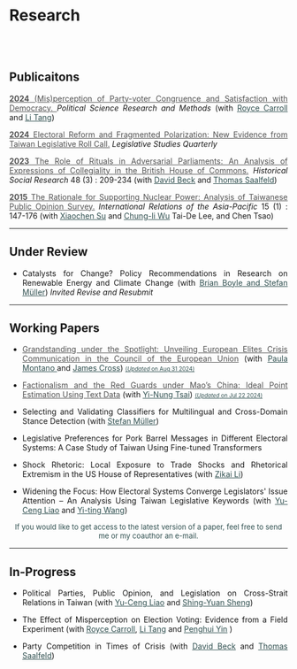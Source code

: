 # Research



<br/><br/>




<div style="text-align: justify">


</div>

<div style="text-align: left">

## Publicaitons

<div style="text-align: justify">

<a href="https://www.dropbox.com/scl/fi/f3fed0guzqam7k3u4b075/_Mis_perception_of_Party_voter_Congruence_and_Satisfaction_with_Democracy.pdf?rlkey=sfeppy9m3zzmzk4bmq1tqdnuq&dl=0" target="_blank" style="color: #515151;"> __2024__ (Mis)perception of Party-voter Congruence and Satisfaction with Democracy. </a> _Political Science Research and Methods_ <font size="1">  </font>   (with <u><a href="" style="color: #2F4F4F;">Royce Carroll</a></u> and <u><a href="https://sites.google.com/view/litang2020" style="color: #2F4F4F;" >Li Tang</a></u><span style="color: grey;"></span>)

<!-- <a href="https://www.dropbox.com/scl/fi/xwwl8zymz3k3auwchnqrz/_Mis_perception_of_Party_voter_Congruence_and_Satisfaction_with_Democracy.pdf?rlkey=2qmvddribpwbsid1m4f87fuhm&st=jlqao5kv&dl=0" style="color: #2F4F4F;" target="_blank"> [PDF]</a></font>   -->

<a href="https://onlinelibrary.wiley.com/doi/full/10.1111/lsq.12459" target="_blank" style="color: #515151;"> __2024__ Electoral Reform and Fragmented Polarization: New Evidence from Taiwan Legislative Roll Call.</a> _Legislative Studies Quarterly_ 

<!-- <font size="1"> <a href="https://onlinelibrary.wiley.com/doi/epdf/10.1111/lsq.12459?fbclid=IwZXh0bgNhZW0CMTAAAR1yh6CMKzWPERdAljpuJwA7syieQJA3SPSQBASI5vNJo5CgEg2O6FxMMoc_aem_pNuUyKFzml67644DUGT2TQ" style="color: #2F4F4F;" target="_blank"> [PDF]</a></font> -->


<!-- <a href="https://www.jstor.org/stable/27221360" style="color: #515151;"> __2023__ The Role of Rituals in Adversarial Parliaments: An Analysis of Expressions of Collegiality in the British House of Commons.</a> _Historical Social Research_ 48 (3) : 209-234 (with <u><a href="https://www.uni-bamberg.de/comparpol/lehrstuhlteam/david-beck/" style="color: #2F4F4F;">David Beck</a></u>  and <u><a href="https://www.uni-bamberg.de/vp-forschung/" style="color: #2F4F4F;">Thomas Saalfeld</a></u>) -->

<a href="https://www.jstor.org/stable/27221360" target="_blank" style="color: #515151;"> __2023__ The Role of Rituals in Adversarial Parliaments: An Analysis of Expressions of Collegiality in the British House of Commons.</a> _Historical Social Research_ 48 (3) : 209-234 (with <u><a href="https://www.uni-bamberg.de/comparpol/lehrstuhlteam/david-beck/" style="color: #2F4F4F;">David Beck</a></u>  and <u><a href="https://www.uni-bamberg.de/vp-forschung/" style="color: #2F4F4F;">Thomas Saalfeld</a></u>) 

<!-- <font size="1"> <a href="https://www.jstor.org/stable/27221360" style="color: #2F4F4F;" target="_blank"> [PDF]</a></font> -->
<div>


<a href="https://academic.oup.com/irap/article-abstract/15/1/147/2937074?redirectedFrom=fulltext" target="_blank" style="color: #515151;">__2015__ The Rationale for Supporting Nuclear Power: Analysis of Taiwanese Public Opinion Survey.</a> _International Relations of the Asia-Pacific_ 15 (1) : 147-176 (with <u><a href="https://scholar.google.com/citations?user=RIYMCiwAAAAJ&hl=en" style="color: #2F4F4F;">Xiaochen Su</a></u>  and <u><a href="https://www.ipsas.sinica.edu.tw/en/研究人員/吳重禮/" style="color: #2F4F4F;"> Chung-li Wu</a></u>  Tai-De Lee, and Chen Tsao)  

<!-- <font size="1"> <a href="https://academic.oup.com/irap/article-abstract/15/1/147/2937074?redirectedFrom=fulltex" style="color: #2F4F4F;" target="_blank"> [PDF]</a></font> -->

</div>

---

## Under Review

<!-- <font size="1.2"> <a href="https://www.dropbox.com/scl/fi/85mndhvuaq8wed9sj6m3x/Factionalism_and_the_Red_Guards.pdf?rlkey=i36mmeojtuq2yn5oinjboh58r&dl=0" style="color: #2F4F4F;" target="_blank"> [PDF] (_Updated_ on Feb 27 2024 | Under Review )</a></font> -->


- Catalysts for Change?  Policy Recommendations in Research on Renewable Energy and Climate Change (with <u><a href="https://brianpaulboyle.com" style="color: #2F4F4F;">Brian Boyle</u> and 
<u><a href="https://muellerstefan.net" style="color: #2F4F4F;">Stefan Müller</a></u>) _Invited Revise and Resubmit_



</div>

---

## Working Papers

<div style="text-align: justify">


- <a href="https://www.dropbox.com/scl/fi/uyg0xe52de0kuljb0b2as/Cross_Montano_Liao_APSA2024.pdf?rlkey=kwqbnglwwxpyomwwijco5qqfw&dl=0" target="_blank" style="color: #515151; text-decoration: underline;">Grandstanding under the Spotlight: Unveiling European Elites Crisis Communication in the Council of the European Union</a> 
 (with   <u><a href="https://x.com/i/flow/login?redirect_after_login=%2Fpaulamontano__" style="color: #2F4F4F;">Paula Montano </a></u>
 and  <u><a href="https://people.ucd.ie/james.cross" style="color: #2F4F4F;">James Cross</a></u>)  <font size="1.8"> <a href="https://www.dropbox.com/scl/fi/uyg0xe52de0kuljb0b2as/Cross_Montano_Liao_APSA2024.pdf?rlkey=kwqbnglwwxpyomwwijco5qqfw&dl=0" style="color: #2F4F4F;" target="_blank"> (_Updated_ on Aug 31 2024)</a></font>
 


- <a href="https://www.dropbox.com/scl/fi/85mndhvuaq8wed9sj6m3x/Factionalism_and_the_Red_Guards.pdf?rlkey=i36mmeojtuq2yn5oinjboh58r&dl=0" target="_blank" style="color: #515151; text-decoration: underline;">Factionalism and the Red Guards under Mao’s China: Ideal Point Estimation Using Text Data</a> (with <u><a href="https://www.ipsas.sinica.edu.tw/wp-content/uploads/2023/03/蔡儀儂CV_202303-1-1.pdf" style="color: #2F4F4F;"> Yi-Nung Tsai</a></u>) </u>  <font size="1.8"> <a href="https://www.dropbox.com/scl/fi/85mndhvuaq8wed9sj6m3x/Factionalism_and_the_Red_Guards.pdf?rlkey=i36mmeojtuq2yn5oinjboh58r&dl=0" style="color: #2F4F4F;" target="_blank"> (_Updated_ on Jul 22 2024)</a></font>
 
- Selecting and Validating Classifiers for Multilingual and Cross-Domain Stance Detection (with <u><a href="https://muellerstefan.net" style="color: #2F4F4F;">Stefan Müller</a></u>) 

- Legislative Preferences for Pork Barrel Messages in Different Electoral Systems: A Case Study of Taiwan Using Fine-tuned Transformers


- Shock Rhetoric: Local Exposure to Trade Shocks and Rhetorical Extremism in the US House of Representatives (with <a href="https://www.zikai.li" style="color: #2F4F4F;"><u>Zikai Li</u></a>)

- Widening the Focus: How Electoral Systems Converge Legislators' Issue Attention – An Analysis Using Taiwan Legislative Keywords (with <u><a href="https://sites.google.com/view/calvin-yuceng-liao/home" style="color: #2F4F4F;">Yu-Ceng Liao</a></u> and <u><a href="https://yitingw.com" style="color: #2F4F4F;">Yi-ting Wang</a></u>)



<div style="text-align: center">



<a href="
" target="_blank"  style="color: blue;"> </a>  <font size="2.5"> <a  style="color: #2F4F4F;" target="_blank"> If you would like to get access to the latest version of a paper, feel free to send me or my coauthor an e-mail.
 </a></font>

</div>

</div> 


---


## In-Progress 

<div style="text-align: justify">

- Political Parties, Public Opinion, and Legislation on Cross-Strait Relations in Taiwan (with <u><a href="https://sites.google.com/view/calvin-yuceng-liao/home" style="color: #2F4F4F;">Yu-Ceng Liao</a></u> and <span style="color: grey;"></span><u><a href="https://politics.nccu.edu.tw/PageStaffing/Detail?fid=5227&id=1517" style="color: #2F4F4F;">Shing-Yuan Sheng</a></u>)


- The Effect of Misperception on Election Voting: Evidence from a Field Experiment (with <u><a href="" style="color: #2F4F4F;">Royce Carroll</a></u>, <u><a href="https://sites.google.com/view/litang2020" style="color: #2F4F4F;">Li Tang</a></u> and <span style="color: grey;"></span><u><a href="https://sites.google.com/site/yinpenghui2008/home" style="color: #2F4F4F;">Penghui Yin</a></u> <span style="color: grey;"></span>)

<!-- - Crisis Management and Country Image: Aspect-based Sentiment Measurement with Few-Shot Learning Technique  (with <a href="https://www.polisci.pitt.edu/people/shuli-zhang" style="color: #2F4F4F;"><u>Shuli Zhang</u></a>) -->


- Party Competition in Times of Crisis (with <u><a href="https://www.uni-bamberg.de/comparpol/lehrstuhlteam/david-beck/" style="color: #2F4F4F;">David Beck</a></u>  and <u><a href="https://www.uni-bamberg.de/vp-forschung/" style="color: #2F4F4F;">Thomas Saalfeld</a></u>)


<!-- --- -->

<!-- </div>  -->
<!-- 

## Others

 MA Works 

- 2016 原民會主委的補助款? 檢視 [基本設施維護費] 在原住民 55 個鄉, 鎮, 市, 區分配的實證分析，_台灣原住民族研究學報_ 6(4)第6卷 第4期 頁23-63 The Chairperson of the Grants? Examining the Distribution of Pork Barrel Projects across Taiwan Indigenous Areas (in Chinese), _Journal of the Taiwan Indigenous Studies Association_ 6(4): 23-63 

- 
-->



<!-- - Securitization in Words: Text Analysis of Taiwan’s COVID-19 Press Conferences ( <u><a href="https://icaps.nsysu.edu.tw/p/412-1131-1687.php?Lang=en" style="color: #2F4F4F;">Chia-Chien Chang</a></u>, <u><a href="https://weitingyen.com" style="color: #2F4F4F;">Wei-Ting Yen</a></u> and <u><a href="https://udayton.edu/directory/artssciences/politicalscience/liu-li-yin.php" style="color: #2F4F4F;">Li-Yin Liu</a></u> ) -->



 <!-- [&nbsp; <a href="" target="_blank"  
style="color: blue;">paper</a>  &nbsp;| <a href="https://raw.githack.com/davidycliao/erpc/master/slides/slides.html#1" target="_blank"  
style="color: blue;">slides</a> &nbsp;]  -->

<!-- - Estimating Politically Expressive Preference with Context-Aware Named Entities (with Thomas  <u><a href="https://www.uni-bamberg.de/comparpol/lehrstuhlteam/david-beck/" style="color: #2F4F4F;">David Beck</a></u>  and <u><a href="https://www.uni-bamberg.de/vp-forschung/" style="color: #2F4F4F;">Thomas Saalfeld</a></u> ) -->

<!-- - Unraveling Pork Barrel Dynamics through Explainable Machine Learning Methods: A Case Study of CAGW Congressional Pig Book (with Sunil Green, Purdue University) -->

</div>



<!-- ----

### PhD Thesis: 

</div>


<a href="
https://raw.githack.com/davidycliao/phd-thesis/main/Yen_Chieh_Liao_PhD_Dissertation_Jan_2023.pdf" style="color: #515151;">Electoral Reform, Distributive Politics, and Parties in the Taiwanese Congress </a>  <font size="1.5"><u><a href="https://top.stpi.narl.org.tw/project/topi/index" style="color: #2F4F4F;">_(awarded 2021 Taiwan Ministry of Science and Technology Overseas Pioneers Grant 科技部台灣海外人才培育計畫, USD$32,000)_</a></u></font>  -->


<!-- **Fractured Elites during China's Cultural Revolution: A Measurement Using Machine Learning** [[`abstract`](https://davidycliao.github.io/2023/01/fracturedelite/)] -->


<!-- **State-led Nationalism: Measuring China’s Online Nationalists on Weibo** (with [<span style="color:#778899"> Dechun Zhang, Leiden University</span>](https://www.universiteitleiden.nl/en/staffmembers/dechun-zhang#tab-1)) -->





<!-- **官僚團體如何「重寫」意識形態陳述：以《人民日報》習近平思想的評論為例** (與蔡儀儂) [[`abstract`](https://davidycliao.github.io/2023/01/ccp/)] -->




</html>


<br/><br/>

<!-- 
<div style="text-align: center">

## Prior Research Before PhD:

</div> 



<div style="text-align: justify">

**2016 亦敵亦友:臺灣民眾 對中國印象的評價《社會科學論叢》23(1):63-105** （與吳重禮、楊和縉）


本文援引研究種族議題（或族群政治）兩個相互競逐的理論—「接觸理論」（contact theory）和「團體威脅論」（group threat theory）—作為研究架構，套用於臺灣和中國民眾的接觸經驗，檢證在兩岸人民交流互動益形密切之際，臺灣民眾對於中國的整體印象，是否會因為接觸頻繁而增進瞭解，提升好感？或者，因為接觸和溝通機會的增加，反而影響臺灣民眾對於中國印象產生負面觀感？作者擷取「2012年總統大選後國內民意對兩岸關係與大陸政策之觀點及變化」電話訪問資料，採取「因素分析」（factor analysis）將民眾對於中國大陸的好惡程度印象區分為「既定印象」、「政治印象」，以及「經濟印象」三個面向，並以「迴歸模型」（regression models）和「有序勝算對數模型」（ordered logit model）進行檢驗。本研究貢獻在於，透過實證結果顯示，在「既定印象」和「政治印象」方面，猶如研究預期，泛綠陣營支持者和本省籍選民對於中國抱持較為負面的觀感，其餘不同社會人口特徵的選民並無顯著差異；值得強調的是，在「經濟印象」方面，泛綠陣營支持者和獨立選民對於中國印象並沒有顯著差異。在結論中，本文摘述實證分析要點，並提出中國印象的研究意涵。

**Keywords**：*中國印象*、*接觸理論*、*團體威脅論*、*統獨議題*, *政黨認同*

**Documents**: [`paper`](https://www.airitilibrary.com/Publication/alDetailedMesh?DocID=19956584-201610-201611230014-201611230014-61-95) 

</div>


---

<div style="text-align: justify">

**2016 原民會主委的補助款？檢視「基本設施維護費」在原住民55個鄉、鎮、市、區分配的實證分析《台灣原住民族研究學報》 4(2):23-63**

誰從政治場域中獲得比較多的政策利益？或在政策過程中，能明確主導利益分配？是分配政治研究中時常被提出來討論的研究議題。有鑑於此，本文以分配政治的實證研究為理論基礎，分析專責原住民族公共事務的中央行政機關－「行政院原住民族委員會」－補助全國55 個平地與山地原住民鄉、區、鎮、市的「基本設施維持費」，檢視由原住民委員會補助偏鄉經濟發展的政策方案是否會受到政治、族群（平地或山地身分別）、或族別因素所影響？綜合實證分析結果，在控制若干影響因素後，總統選舉得票表現較為脆弱的鄉、鎮、市、區，所獲得補助金額比例明顯高於其他原住民地區。換言之，基本設施維持經費對於中央行政部門來說，不僅是一種調節地方財政發展的政策工具，同時能幫助總統攏絡對手陣營支持者、擴大選票支持的手段。在後續的結論中，本文摘述實證分析要點，並提出影響政策利益分配的研究意涵。


**Keywords**：*分配政治與政策*、*原住民族*、*團體威脅族群政治論*、*基本設備維持費*, *行政院原住民族委員會*

**Documents**: [`paper`](https://www.airitilibrary.com/Publication/alDetailedMesh?DocID=P20161117001-201612-201702140019-201702140019-23-63&PublishTypeID=P001) 


</div>

---

<div style="text-align: justify">

**2015 The Rationale for Supporting Nuclear Power: Analysis of Taiwanese Public Opinion Survey _International Relations ofthe Asia-Pacific_ 15 (1): 147-176**（Su, Xiaochen, Chung-li Wu, Yen-chieh Liao, Tai-De Lee, and Chen Tsao)

The future of nuclear energy use has become increasingly contentious across the world. This is especially the case in Taiwan, which simultaneously suffers from the instabilities associated with fossil fuel imports and widespread public doubts about the government's ability to handle a Fukushima-scale disaster, while also being increasingly dependent on nuclear energy. This study employs the 2013 Taiwan Election and Democratization Study (TEDS) survey on the Lungmen Nuclear Power Plant to gauge public opinion on the nuclear issue. The results demonstrate that while the public tends to be pro-nuclear when they are informed about the financial consequences of abandoning nuclear power and reassured about safety concerns, opponents of nuclear power, though numerically fewer, tend to be more vocal. Further research is needed to determine the exact logic of the public's decision making, based on a more precise set of preconditions.

**Documents**: [`paper`](https://academic.oup.com/irap/article-abstract/15/1/147/2937074?redirectedFrom=fulltext) 


</div>

---

<div style="text-align: justify">

**2014 原住民議員與補助款的分配 誰比較多？誰又比較少？為什麼？《台灣原住民族研究學報》 4卷2期: 27-45**

在國內，分配政治研究將進發展了近十年，累積相當多的實證研究的基礎，不過以原住民籍民意代表為觀察對象或針對原鄉補助款分配為議題的研究卻付之闕如。鑑此，本文使用臺東縣政府所公布95年度-100年度「議員建議補（捐）助案件」的補助款資料，以「分配政治研究」過去所關心的數項問題應用在台灣原住民的代議制度，並系統性地比較平地原住民議員與山地原住民議員的分配政治行為。從整體的研究結果來說，政黨、資深程度與委員會召集委員等制度性因素對於原住民議員爭取建議案的影響效果不是相當明顯，但諸多選舉因素仍左右原住民議員爭取超額的補助款，而這也意味著原住民議員的利益分配型態與過去一般分配研究存有顯著地差異性。

**Keywords**：*族群政治*、*原住民研究*、*縣議員建議款*

**Documents**: [`paper`](https://www.airitilibrary.com/Publication/alDetailedMesh?DocID=P20161117001-201406-201611180016-201611180016-27-45&PublishTypeID=P001) 


</div> -->

